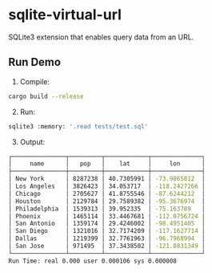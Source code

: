# sqlite-virtual-url

SQLite3 extension that enables query data from an URL.

## Run Demo

1. Compile:

```bash
cargo build --release
```

2. Run:

```bash
sqlite3 :memory: '.read tests/test.sql'
```

3. Output:

```bash
┌───────────────┬─────────┬────────────┬──────────────┐
│     name      │   pop   │    lat     │     lon      │
├───────────────┼─────────┼────────────┼──────────────┤
│ New York      │ 8287238 │ 40.7305991 │ -73.9865812  │
│ Los Angeles   │ 3826423 │ 34.053717  │ -118.2427266 │
│ Chicago       │ 2705627 │ 41.8755546 │ -87.6244212  │
│ Houston       │ 2129784 │ 29.7589382 │ -95.3676974  │
│ Philadelphia  │ 1539313 │ 39.952335  │ -75.163789   │
│ Phoenix       │ 1465114 │ 33.4467681 │ -112.0756724 │
│ San Antonio   │ 1359174 │ 29.4246002 │ -98.4951405  │
│ San Diego     │ 1321016 │ 32.7174209 │ -117.1627714 │
│ Dallas        │ 1219399 │ 32.7761963 │ -96.7968994  │
│ San Jose      │ 971495  │ 37.3438502 │ -121.8831349 │
└───────────────┴─────────┴────────────┴──────────────┘
Run Time: real 0.000 user 0.000106 sys 0.000008
```
